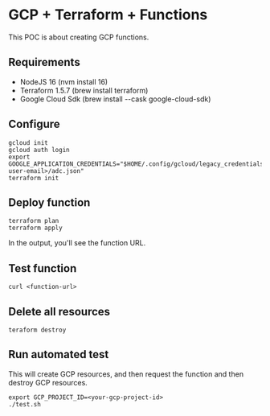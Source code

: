 # GCP + Terraform + Functions

This POC is about creating GCP functions.

## Requirements
- NodeJS 16 (nvm install 16)
- Terraform 1.5.7 (brew install terraform)
- Google Cloud Sdk (brew install --cask google-cloud-sdk)

## Configure
```
gcloud init
gcloud auth login
export GOOGLE_APPLICATION_CREDENTIALS="$HOME/.config/gcloud/legacy_credentials/<your-user-email>/adc.json"
terraform init
```

## Deploy function
```
terraform plan
terraform apply
```

In the output, you'll see the function URL.

## Test function
```
curl <function-url>
```

## Delete all resources
```
teraform destroy
```

## Run automated test
This will create GCP resources, and then request the function and then destroy GCP resources.

```
export GCP_PROJECT_ID=<your-gcp-project-id>
./test.sh
```